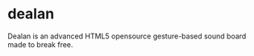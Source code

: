 dealan
======

Dealan is an advanced HTML5 opensource gesture-based sound board made to break free.
